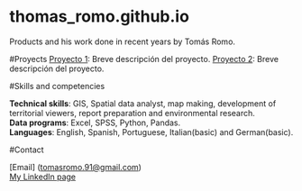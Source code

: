 # thomas_romo.github.io
Products and his work done in recent years by Tomás Romo.

#Proyects
[Proyecto 1](link_al_proyecto_1): Breve descripción del proyecto.
[Proyecto 2](link_al_proyecto_2): Breve descripción del proyecto.

#Skills and competencies
 
**Technical skills**: GIS, Spatial data analyst, map making, development of territorial viewers, report preparation and environmental research.  
**Data programs**: Excel, SPSS, Python, Pandas.  
**Languages**: English, Spanish, Portuguese, Italian(basic) and German(basic).  

#Contact

[Email] (tomasromo.91@gmail.com)  
[My LinkedIn page](https://www.linkedin.com/in/tomas1991/)  
